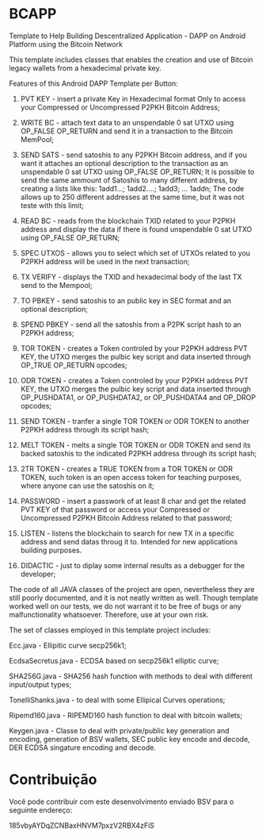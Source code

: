 # BCAPP
Template to Help Building Descentralized Application - DAPP on Android Platform using the Bitcoin Network

This template includes classes that enables the creation and use of Bitcoin legacy wallets from a hexadecimal private key.

Features of this Android DAPP Template per Button:

01) PVT KEY - insert a private Key in Hexadecimal format Only to access your Compressed or Uncompressed P2PKH Bitcoin Address;

02) WRITE BC - attach text data to an unspendable 0 sat UTXO using OP_FALSE OP_RETURN and send it in a transaction to the Bitcoin MemPool;

03) SEND SATS - send satoshis to any P2PKH Bitcoin address, and if you want it attaches an optional description to the transaction as an unspendable 0 sat UTXO using OP_FALSE OP_RETURN;
     It is possible to send the same ammount of Satoshis to many different address, by creating a lists like this:
     1add1...; 1add2....; 1add3; ... 1addn;
     The code allows up to 250 different addresses at the same time, but it was not teste with this limit;

04) READ BC - reads from the blockchain TXID related to your P2PKH address and display the data if there is found unspendable 0 sat UTXO using OP_FALSE OP_RETURN;

05) SPEC UTXOS - allows you to select which set of UTXOs related to you P2PKH address will be used in the next transaction; 

06) TX VERIFY - displays the TXID and hexadecimal body of the last TX send to the Mempool;


07) TO PBKEY - send satoshis to an public key in SEC format and an optional description;

08) SPEND PBKEY - send all the satoshis from a P2PK script hash to an P2PKH address;


09) TOR TOKEN - creates a Token controled by your P2PKH address PVT KEY, the UTXO merges the pulbic key script and data inserted through OP_TRUE OP_RETURN opcodes;

10) ODR TOKEN - creates a Token controled by your P2PKH address PVT KEY, the UTXO merges the pulbic key script and data inserted through OP_PUSHDATA1, or OP_PUSHDATA2, or OP_PUSHDATA4 and OP_DROP opcodes;

11) SEND TOKEN - tranfer a single TOR TOKEN or ODR TOKEN to another P2PKH address through its script hash;

12) MELT TOKEN - melts a single TOR TOKEN or ODR TOKEN and send its backed satoshis to the indicated P2PKH address through its script hash;

13) 2TR TOKEN - creates a TRUE TOKEN from a TOR TOKEN or ODR TOKEN, such token is an open access token for teaching purposes, where anyone can use the satoshis on it; 

14) PASSWORD - insert a passwork of at least 8 char and get the related PVT KEY of that password or access your Compressed or Uncompressed P2PKH Bitcoin Address related to that password;

15) LISTEN - listens the blockchain to search for new TX in a specific address and send datas throug it to. Intended for new applications building purposes.

16) DIDACTIC - just to diplay some internal results as a debugger for the developer;


The code of all JAVA classes of the project are open, nevertheless they are still poorly documented, and it is not neatly written as well.
Though template worked well on our tests, we do not warrant it to be free of bugs or any malfunctionality whatsoever. Therefore, use at your own risk.

The set of classes employed in this template project includes:

Ecc.java - Ellipitic curve secp256k1;

EcdsaSecretus.java - ECDSA based on secp256k1 elliptic curve;

SHA256G.java - SHA256 hash function with methods to deal with different input/output types;

TonelliShanks.java - to deal with some Ellipical Curves operations;

Ripemd160.java - RIPEMD160 hash function to deal with bitcoin wallets;

Keygen.java - Classe to deal with private/public key generation and encoding, generation of BSV wallets, SEC public key encode and decode, DER ECDSA singature encoding and decode.


# Contribuição

Você pode contribuir com este desenvolvimento enviado BSV para o seguinte endereço:

185vbyAYDqZCNBaxHNVM7pxzV2RBX4zFiS
